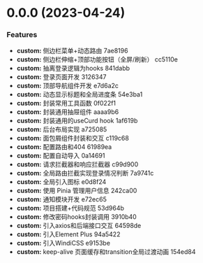 # 0.0.0 (2023-04-24)


### Features

* **custom:** 侧边栏菜单+动态路由 7ae8196
* **custom:** 侧边栏伸缩+顶部功能按钮（全屏/刷新） cc5110e
* **custom:** 抽离登录逻辑为hooks 841dabb
* **custom:** 登录页面开发 3126347
* **custom:** 顶部导航组件开发 e7d6a2c
* **custom:** 动态显示标题和全局进度条 54e3ba1
* **custom:** 封装常用工具函数 0f022f1
* **custom:** 封装通用抽屉组件 aaaa9b6
* **custom:** 封装通用的useCurd hook 1af619b
* **custom:** 后台布局实现 a725085
* **custom:** 面包屑组件封装和交互 c119c68
* **custom:** 配置路由和404 61989ea
* **custom:** 配置自动导入 0a14691
* **custom:** 请求拦截器和响应拦截器 c99d900
* **custom:** 全局路由拦截实现登录情况判断 7a9741c
* **custom:** 全局引入图标 e0d8f24
* **custom:** 使用 Pinia 管理用户信息 242ca00
* **custom:** 通知模块开发 e72ec65
* **custom:** 项目搭建+代码规范 53d964b
* **custom:** 修改密码hooks封装调用 3910b40
* **custom:** 引入axios和后端接口交互 64598de
* **custom:** 引入Element Plus 94a5422
* **custom:** 引入WindiCSS e9153be
* **custom:** keep-alive 页面缓存和transition全局过渡动画 154ed84



